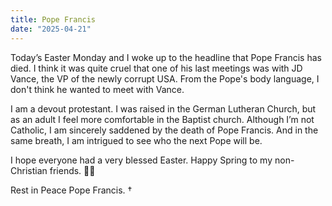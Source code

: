 ```yaml
---
title: Pope Francis
date: "2025-04-21"
---
```


Today’s Easter Monday and I woke up to the headline that Pope Francis has died. I think it was quite cruel that one of his last meetings was with JD Vance, the VP of the newly corrupt USA. From the Pope's body language, I don't think he wanted to meet with Vance. 

I am a devout protestant. I was raised in the German Lutheran Church, but as an adult I feel more comfortable in the Baptist church. Although I’m not Catholic, I am sincerely saddened by the death of Pope Francis. And in the same breath, I am intrigued to see who the next Pope will be.

I hope everyone had a very blessed Easter. Happy Spring to my non-Christian friends. 🌷🐝

Rest in Peace Pope Francis. †
